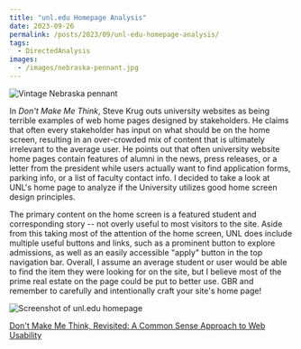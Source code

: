```yaml
---
title: "unl.edu Homepage Analysis"
date: 2023-09-26
permalink: /posts/2023/09/unl-edu-homepage-analysis/
tags:
  - DirectedAnalysis
images:
  - /images/nebraska-pennant.jpg
---
```


![Vintage Nebraska pennant](/images/nebraska-pennant.jpg)

In _Don't Make Me Think_, Steve Krug outs university websites as being terrible examples of web home pages designed by stakeholders. He claims that often every stakeholder has input on what should be on the home screen, resulting in an over-crowded mix of content that is ultimately irrelevant to the average user. He points out that often university website home pages contain features of alumni in the news, press releases, or a letter from the president while users actually want to find application forms, parking info, or a list of faculty contact info. I decided to take a look at UNL's home page to analyze if the University utilizes good home screen design principles.

The primary content on the home screen is a featured student and corresponding story -- not overly useful to most visitors to the site. Aside from this taking most of the attention of the home screen, UNL does include multiple useful buttons and links, such as a prominent button to explore admissions, as well as an easily accessible "apply" button in the top navigation bar. Overall, I assume an average student or user would be able to find the item they were looking for on the site, but I believe most of the prime real estate on the page could be put to better use. GBR and remember to carefully and intentionally craft your site's home page!

![Screenshot of unl.edu homepage](/images/unl-edu.jpg)

[Don&apos;t Make Me Think, Revisited: A Common Sense Approach to Web Usability](https://www.amazon.com/Dont-Make-Think-Revisited-Usability/dp/0321965515/ref=sr_1_1?crid=2WTXEL380MCYF&keywords=dont+make+me+think+steve+krug&qid=1693977266&sprefix=dont+make+me+think%2Caps%2C169&sr=8-1)
